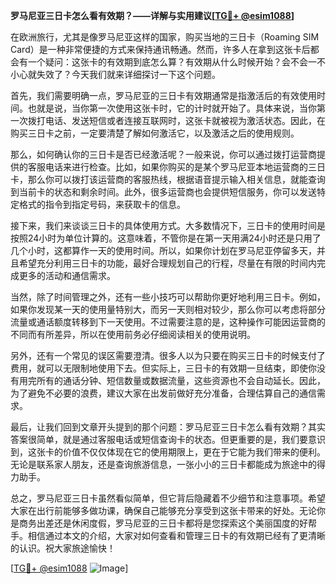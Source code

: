 **罗马尼亚三日卡怎么看有效期？——详解与实用建议[[TG💪+ @esim1088](https://t.me/s/esim1088)]**

在欧洲旅行，尤其是像罗马尼亚这样的国家，购买当地的三日卡（Roaming SIM Card）是一种非常便捷的方式来保持通讯畅通。然而，许多人在拿到这张卡后都会有一个疑问：这张卡的有效期到底怎么算？有效期从什么时候开始？会不会一不小心就失效了？今天我们就来详细探讨一下这个问题。

首先，我们需要明确一点，罗马尼亚的三日卡有效期通常是指激活后的有效使用时间。也就是说，当你第一次使用这张卡时，它的计时就开始了。具体来说，当你第一次拨打电话、发送短信或者连接互联网时，这张卡就被视为激活状态。因此，在购买三日卡之前，一定要清楚了解如何激活它，以及激活之后的使用规则。

那么，如何确认你的三日卡是否已经激活呢？一般来说，你可以通过拨打运营商提供的客服电话来进行检查。比如，如果你购买的是某个罗马尼亚本地运营商的三日卡，那么你可以拨打该运营商的客服热线，根据语音提示输入相关信息，就能查询到当前卡的状态和剩余时间。此外，很多运营商也会提供短信服务，你可以发送特定格式的指令到指定号码，来获取卡的信息。

接下来，我们来谈谈三日卡的具体使用方式。大多数情况下，三日卡的使用时间是按照24小时为单位计算的。这意味着，不管你是在第一天用满24小时还是只用了几个小时，这都算作一天的使用时间。所以，如果你计划在罗马尼亚停留多天，并且希望充分利用三日卡的功能，最好合理规划自己的行程，尽量在有限的时间内完成更多的活动和通信需求。

当然，除了时间管理之外，还有一些小技巧可以帮助你更好地利用三日卡。例如，如果你发现某一天的使用量特别大，而另一天则相对较少，那么你可以考虑将部分流量或通话额度转移到下一天使用。不过需要注意的是，这种操作可能因运营商的不同而有所差异，所以在使用前务必仔细阅读相关的使用说明。

另外，还有一个常见的误区需要澄清。很多人以为只要在购买三日卡的时候支付了费用，就可以无限制地使用下去。但实际上，三日卡的有效期一旦结束，即使你没有用完所有的通话分钟、短信数量或数据流量，这些资源也不会自动延长。因此，为了避免不必要的浪费，建议大家在出发前做好充分准备，合理估算自己的通信需求。

最后，让我们回到文章开头提到的那个问题：罗马尼亚三日卡怎么看有效期？其实答案很简单，就是通过客服电话或短信查询卡的状态。但更重要的是，我们要意识到，这张卡的价值不仅仅体现在它的使用期限上，更在于它能为我们带来的便利。无论是联系家人朋友，还是查询旅游信息，一张小小的三日卡都能成为旅途中的得力助手。

总之，罗马尼亚三日卡虽然看似简单，但它背后隐藏着不少细节和注意事项。希望大家在出行前能够多做功课，确保自己能够充分享受到这张卡带来的好处。无论你是商务出差还是休闲度假，罗马尼亚的三日卡都将是您探索这个美丽国度的好帮手。相信通过本文的介绍，大家对如何查看和管理三日卡的有效期已经有了更清晰的认识。祝大家旅途愉快！

[[TG💪+ @esim1088](https://t.me/s/esim1088) ![Image](https://i.postimg.cc/4NQfJmqS/Snipaste-2025-05-13-00-14-12.png)]
